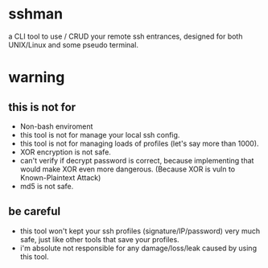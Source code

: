 # sshman
a CLI tool to use / CRUD your remote ssh entrances, designed for both UNIX/Linux and some pseudo terminal.
# warning
## this is not for
- Non-bash enviroment
- this tool is not for manage your local ssh config.
- this tool is not for managing loads of profiles (let's say more than 1000).
- XOR encryption is not safe.
- can't verify if decrypt password is correct, because implementing that would make XOR even more dangerous. (Because XOR is vuln to Known-Plaintext Attack)
- md5 is not safe.
## be careful
- this tool won't kept your ssh profiles (signature/IP/password) very much safe, just like other tools that save your profiles.
- i'm absolute not responsible for any damage/loss/leak caused by using this tool.
